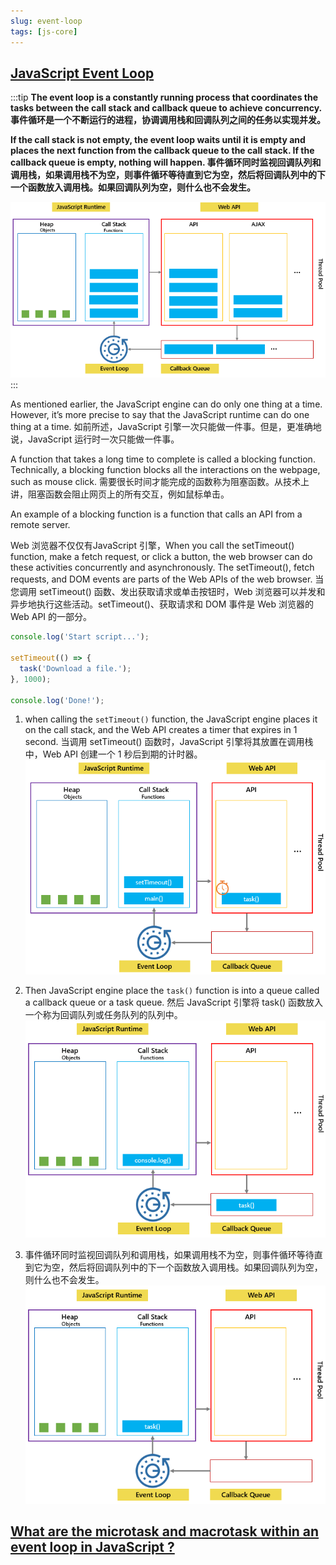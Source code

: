 ```yaml
---
slug: event-loop
tags: [js-core]
---
```


## [JavaScript Event Loop](https://www.javascripttutorial.net/javascript-event-loop/)
:::tip
**The event loop is a constantly running process that coordinates the tasks between the call stack and callback queue to achieve concurrency. 事件循环是一个不断运行的进程，协调调用栈和回调队列之间的任务以实现并发。**

**If the call stack is not empty, the event loop waits until it is empty and places the next function from the callback queue to the call stack. If the callback queue is empty, nothing will happen. 事件循环同时监视回调队列和调用栈，如果调用栈不为空，则事件循环等待直到它为空，然后将回调队列中的下一个函数放入调用栈。如果回调队列为空，则什么也不会发生。**

![event loop](../img/javascript-event-loop.png)
:::

As mentioned earlier, the JavaScript engine can do only one thing at a time. However, it’s more precise to say that the JavaScript runtime can do one thing at a time. 如前所述，JavaScript 引擎一次只能做一件事。但是，更准确地说，JavaScript 运行时一次只能做一件事。

A function that takes a long time to complete is called a blocking function. Technically, a blocking function blocks all the interactions on the webpage, such as mouse click. 需要很长时间才能完成的函数称为阻塞函数。从技术上讲，阻塞函数会阻止网页上的所有交互，例如鼠标单击。

An example of a blocking function is a function that calls an API from a remote server.

Web 浏览器不仅仅有JavaScript 引擎，When you call the setTimeout() function, make a fetch request, or click a button, the web browser can do these activities concurrently and asynchronously. The setTimeout(), fetch requests, and DOM events are parts of the Web APIs of the web browser. 当您调用 setTimeout() 函数、发出获取请求或单​​击按钮时，Web 浏览器可以并发和异步地执行这些活动。setTimeout()、获取请求和 DOM 事件是 Web 浏览器的 Web API 的一部分。

```js
console.log('Start script...');

setTimeout(() => {
  task('Download a file.');
}, 1000);

console.log('Done!');
```
1. when calling the `setTimeout()` function, the JavaScript engine places it on the call stack, and the Web API creates a timer that expires in 1 second. 当调用 setTimeout() 函数时，JavaScript 引擎将其放置在调用栈中，Web API 创建一个 1 秒后到期的计时器。
![event loop](../img/javascript-event-loop-step-1.png)

2. Then JavaScript engine place the `task()` function is into a queue called a callback queue or a task queue. 然后 JavaScript 引擎将 task() 函数放入一个称为回调队列或任务队列的队列中。
![event loop](../img/javascript-event-loop-step-2.png)

3. 事件循环同时监视回调队列和调用栈，如果调用栈不为空，则事件循环等待直到它为空，然后将回调队列中的下一个函数放入调用栈。如果回调队列为空，则什么也不会发生。
![event loop](../img/javascript-event-loop-step-3.png)

## [What are the microtask and macrotask within an event loop in JavaScript ?](https://www.geeksforgeeks.org/what-are-the-microtask-and-macrotask-within-an-event-loop-in-javascript/)